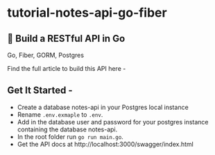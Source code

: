 # tutorial-notes-api-go-fiber
## :memo: Build a RESTful API in Go

Go, Fiber, GORM, Postgres

Find the full article to build this API here - 

## Get It Started -

- Create a database notes-api in your Postgres local instance
- Rename `.env.exmaple` to `.env`.
- Add in the database user and password for your postgres instance containing the database notes-api.
- In the root folder run `go run main.go`.
- Get the API docs at http://localhost:3000/swagger/index.html



